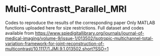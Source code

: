 # Multi-Contrastt_Parallel_MRI
Codes to reproduce the results of the corresponding paper
Only MATLAB functions uploaded here for size restrictions. Full dataset and codes available from 
https://www.spiedigitallibrary.org/journals/journal-of-medical-imaging/volume-9/issue-1/013502/Isotropic-multichannel-total-variation-framework-for-joint-reconstruction-of-multicontrast/10.1117/1.JMI.9.1.013502.short?SSO=1
